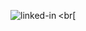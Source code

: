 <br[<img align="left" alt="linked-in" src="https://www.codewars.com/users/JakubSzymanek/badges/large" /></br>
